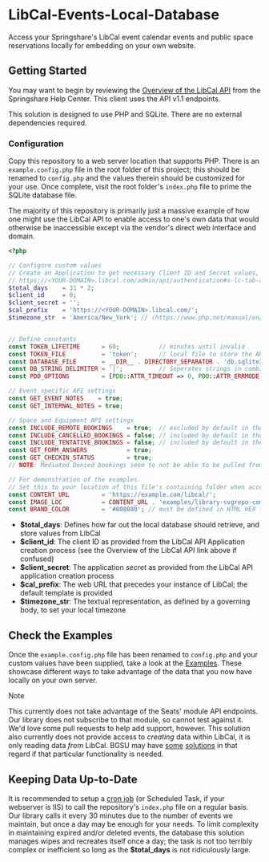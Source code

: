 # LibCal-Events-Local-Database
Access your Springshare's LibCal event calendar events and public space reservations locally for embedding on your own website.

## Getting Started

You may want to begin by reviewing the [Overview of the LibCal API](https://ask.springshare.com/libcal/faq/1407) from the Springshare Help Center. This client uses the API v1.1 endpoints.

This solution is designed to use PHP and SQLite. There are no external dependencies required.

### Configuration

Copy this repository to a web server location that supports PHP. There is an `example.config.php` file in the root folder of this project; this should be renamed to `config.php` and the values therein should be customized for your use. Once complete, visit the root folder's `index.php` file to prime the SQLite database file.

The majority of this repository is primarily just a massive example of how one might use the LibCal API to enable access to one's own data that would otherwise be inaccessible except via the vendor's direct web interface and domain.

```php
<?php

// Configure custom values
// Create an Application to get necessary Client ID and Secret values, and set proper access
// https://<YOUR-DOMAIN>.libcal.com/admin/api/authentication#s-lc-tab-authentication
$total_days    = 31 * 2;
$client_id     = 0;
$client_secret = '';
$cal_prefix    = 'https://<YOUR-DOMAIN>.libcal.com/';
$timezone_str  = 'America/New_York'; // (https://www.php.net/manual/en/timezones.php)


// Define constants
const TOKEN_LIFETIME      = 60;           // minutes until invalid
const TOKEN_FILE          = 'token';      // local file to store the API token
const DATABASE_FILE       = __DIR__ . DIRECTORY_SEPARATOR . 'db.sqlite3'; // local file to store the SQLite database
const DB_STRING_DELIMITER = '|';          // Seperates strings in combined TEXT fields
const PDO_OPTIONS         = [PDO::ATTR_TIMEOUT => 0, PDO::ATTR_ERRMODE => PDO::ERRMODE_EXCEPTION];

// Event specific API settings
const GET_EVENT_NOTES    = true;
const GET_INTERNAL_NOTES = true;

// Space and Equipment API settings
const INCLUDE_REMOTE_BOOKINGS    = true;  // excluded by default in the API calls (booking integrations such as from Outlook or Google Sync)
const INCLUDE_CANCELLED_BOOKINGS = false; // included by default in the API calls
const INCLUDE_TENTATIVE_BOOKINGS = false; // included by default in the API calls
const GET_FORM_ANSWERS           = true;
const GET_CHECKIN_STATUS         = true;
// NOTE: Mediated Denied bookings seem to not be able to be pulled from the API (2024-10-08)

// For demonstration of the examples.
// Set this to your location of this file's containing folder when accessed from a web page:
const CONTENT_URL         = 'https://example.com/libcal/';
const IMAGE_LOC           = CONTENT_URL . 'examples/library-svgrepo-com.svg';
const BRAND_COLOR         = '#808080'; // must be defined in HTML HEX for the brochure example
```

- **$total_days**: Defines how far out the local database should retrieve, and store values from LibCal
- **$client_id**: The client ID as provided from the LibCal API Application creation process (see the Overview of the LibCal API link above if confused)
- **$client_secret**: The application _secret_ as provided from the LibCal API application creation process
- **$cal_prefix**: The web URL that precedes your instance of LibCal; the default template is provided
- **$timezone_str**: The textual representation, as defined by a governing body, to set your local timezone

## Check the Examples

Once the `example.config.php` file has been renamed to `config.php` and your custom values have been supplied, take a look at the [Examples](examples/). These showcase different ways to take advantage of the data that you now have locally on your own server.

> [!NOTE]
> This currently does not take advantage of the Seats' module API endpoints. Our library does not subscribe to that module, so cannot test against it. We'd love some pull requests to help add support, however. This solution also currently does not provide access to *creating* data within LibCal, it is only reading data *from* LibCal. BGSU may have [some](https://github.com/BGSU-LITS/libcal) [solutions](https://github.com/BGSU-LITS/book) in that regard if that particular functionality is needed.

## Keeping Data Up-to-Date

It is recommended to setup a [cron job](https://en.wikipedia.org/wiki/Cron) (or Scheduled Task, if your webserver is IIS) to call the repository's `index.php` file on a regular basis. Our library calls it every 30 minutes due to the number of events we maintain, but once a day may be enough for your needs. To limit complexity in maintaining expired and/or deleted events, the database this solution manages wipes and recreates itself once a day; the task is not too terribly complex or inefficient so long as the **$total_days** is not ridiculously large.
